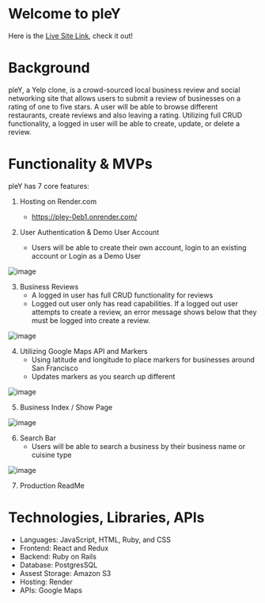 # Welcome to pleY

Here is the [Live Site Link](https://pley-0eb1.onrender.com), check it out!

# Background

pleY, a Yelp clone, is a crowd-sourced local business review and social networking site that allows users to submit a review of businesses on a rating of one to five stars. A user will be able to browse different restaurants, create reviews and also leaving a rating. Utilizing full CRUD functionality, a logged in user will be able to create, update, or delete a review. 


# Functionality & MVPs

pleY has 7 core features:

  1. Hosting on Render.com
      - https://pley-0eb1.onrender.com/
  
  2. User Authentication & Demo User Account
       - Users will be able to create their own account, login to an existing account or Login as a Demo User
     
![image](https://github.com/ertan96/pleY/assets/128562494/7876dca5-37d8-4c81-803d-b509793d30b8)

  3. Business Reviews
      - A logged in user has full CRUD functionality for reviews
      - Logged out user only has read capabilities. If a logged out user attempts to create a review, an error message shows below that they must be logged into create a review.

![image](https://github.com/ertan96/pleY/assets/128562494/5f179710-2394-451f-bfa8-c355fe423757)

  4. Utilizing Google Maps API and Markers
       - Using latitude and longitude to place markers for businesses around San Francisco
       - Updates markers as you search up different
     
![image](https://github.com/ertan96/pleY/assets/128562494/2b3c882c-1c56-488e-8c48-cc62995e9433)

  5. Business Index / Show Page

![image](https://github.com/ertan96/pleY/assets/128562494/d5074522-f576-4bb8-972a-e96e5473a736)

  6. Search Bar
       - Users will be able to search a business by their business name or cuisine type
         
![image](https://github.com/ertan96/pleY/assets/128562494/7a5a9eee-424f-4d62-b079-3583f2320dbe)

  7. Production ReadMe



# Technologies, Libraries, APIs

- Languages: JavaScript, HTML, Ruby, and CSS
- Frontend: React and Redux
- Backend: Ruby on Rails
- Database: PostgresSQL
- Assest Storage: Amazon S3
- Hosting: Render
- APIs: Google Maps

